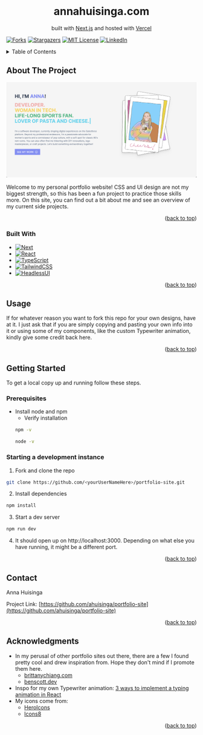 <a name="readme-top"></a>

<!-- PROJECT LOGO -->
<br />
<div align="center">
  <!-- <a href="https://github.com/ahuisinga/portfolio-site">
    <img src="public/images/cartoon-me.png" alt="Logo" width="80" height="80">
  </a> -->

<h1 align="center">annahuisinga.com</h1>

  <p align="center">
    built with <a href="https://nextjs.org/">Next.js</a> and hosted with <a href="https://vercel.com">Vercel</a>
  </p>
</div>

[![Forks][forks-shield]][forks-url]
[![Stargazers][stars-shield]][stars-url]
[![MIT License][license-shield]][license-url]
[![LinkedIn][linkedin-shield]][linkedin-url]

<!-- TABLE OF CONTENTS -->
<details>
  <summary>Table of Contents</summary>
  <ol>
    <li>
      <a href="#about-the-project">About The Project</a>
      <ul>
        <li><a href="#built-with">Built With</a></li>
      </ul>
    </li>
    <li><a href="#license">License</a></li>
    <li><a href="#contact">Contact</a></li>
    <li><a href="#acknowledgments">Acknowledgments</a></li>
  </ol>
</details>

<!-- ABOUT THE PROJECT -->

## About The Project

[![My Portfolio Screen Shot][product-screenshot]](https://example.com)

<p>
Welcome to my personal portfolio website! CSS and UI design are not my biggest strength, so this has been a fun project to practice those skills more. On this site, you can find out a bit about me and see an overview of my current side projects.
</p>
<p align="right">(<a href="#readme-top">back to top</a>)</p>

### Built With

- [![Next][Next.js]][Next-url]
- [![React][React.js]][React-url]
- [![TypeScript][TypeScript.com]][TypeScript-url]
- [![TailwindCSS][TailwindCSS.com]][TailwindCSS-url]
- [![HeadlessUI][HeadlessUI]][HeadlessUI-url]

<p align="right">(<a href="#readme-top">back to top</a>)</p>

## Usage

If for whatever reason you want to fork this repo for your own designs, have at it. I just ask that if you are simply copying and pasting your own info into it or using some of my components, like the custom Typewriter animation, kindly give some credit back here.

<p align="right">(<a href="#readme-top">back to top</a>)</p>

<!-- GETTING STARTED -->

## Getting Started

To get a local copy up and running follow these steps.

### Prerequisites

- Install node and npm
  - Verify installation
  ```bash
  npm -v
  ```
  ```bash
  node -v
  ```

### Starting a development instance

1. Fork and clone the repo

```bash
git clone https://github.com/<yourUserNameHere>/portfolio-site.git
```

2. Install dependencies

```bash
npm install
```

3. Start a dev server

```bash
npm run dev
```

4. It should open up on http://localhost:3000. Depending on what else you have running, it might be a different port.

<p align="right">(<a href="#readme-top">back to top</a>)</p>

<!-- CONTACT -->

## Contact

Anna Huisinga

Project Link: [https://github.com/ahuisinga/portfolio-site](https://github.com/ahuisinga/portfolio-site)

<p align="right">(<a href="#readme-top">back to top</a>)</p>

<!-- ACKNOWLEDGMENTS -->

## Acknowledgments

- In my perusal of other portfolio sites out there, there are a few I found pretty cool and drew inspiration from. Hope they don't mind if I promote them here.
  - [brittanychiang.com](https://brittanychiang.com)
  - [benscott.dev](https://benscott.dev/)
- Inspo for my own Typewriter animation: [3 ways to implement a typing animation in React](https://blog.logrocket.com/3-ways-implement-typing-animation-react/#multiline-typing-animation-react-type-animation)
- My icons come from:
  - [HeroIcons](https://heroicons.com/)
  - [Icons8](https://icons8.com)

<p align="right">(<a href="#readme-top">back to top</a>)</p>

[forks-shield]: https://img.shields.io/github/forks/ahuisinga/portfolio-site.svg?style=for-the-badge
[forks-url]: https://github.com/ahuisinga/portfolio-site/network/members
[stars-shield]: https://img.shields.io/github/stars/ahuisinga/portfolio-site.svg?style=for-the-badge
[stars-url]: https://github.com/ahuisinga/portfolio-site/stargazers
[license-shield]: https://img.shields.io/github/license/ahuisinga/portfolio-site.svg?style=for-the-badge
[license-url]: https://github.com/ahuisinga/portfolio-site/blob/master/LICENSE.txt
[linkedin-shield]: https://img.shields.io/badge/-LinkedIn-black.svg?style=for-the-badge&logo=linkedin&colorB=555
[linkedin-url]: https://linkedin.com/in/annahuisinga
[product-screenshot]: public/images/portfolio_screenshot.png
[Next.js]: https://img.shields.io/badge/next.js-000000?style=for-the-badge&logo=nextdotjs&logoColor=white
[Next-url]: https://nextjs.org/
[React.js]: https://img.shields.io/badge/React-20232A?style=for-the-badge&logo=react&logoColor=61DAFB
[React-url]: https://reactjs.org/
[Vue.js]: https://img.shields.io/badge/Vue.js-35495E?style=for-the-badge&logo=vuedotjs&logoColor=4FC08D
[Vue-url]: https://vuejs.org/
[Angular.io]: https://img.shields.io/badge/Angular-DD0031?style=for-the-badge&logo=angular&logoColor=white
[Angular-url]: https://angular.io/
[Svelte.dev]: https://img.shields.io/badge/Svelte-4A4A55?style=for-the-badge&logo=svelte&logoColor=FF3E00
[Svelte-url]: https://svelte.dev/
[Laravel.com]: https://img.shields.io/badge/Laravel-FF2D20?style=for-the-badge&logo=laravel&logoColor=white
[Laravel-url]: https://laravel.com
[Bootstrap.com]: https://img.shields.io/badge/Bootstrap-563D7C?style=for-the-badge&logo=bootstrap&logoColor=white
[Bootstrap-url]: https://getbootstrap.com
[JQuery.com]: https://img.shields.io/badge/jQuery-0769AD?style=for-the-badge&logo=jquery&logoColor=white
[JQuery-url]: https://jquery.com
[TailwindCSS.com]: https://img.shields.io/badge/tailwindcss-white?style=for-the-badge&logo=tailwindcss&logoColor=06B6D4
[TailwindCSS-url]: https://tailwindcss.com
[TypeScript.com]: https://img.shields.io/badge/typescript-%233178C6?style=for-the-badge&logo=typescript&logoColor=white
[TypeScript-url]: https://www.typescriptlang.org/
[HeadlessUI]: https://img.shields.io/badge/headless_ui-%2366E3FF?style=for-the-badge&logo=headlessui&logoColor=white
[HeadlessUI-url]: https://headlessui.com/v1
